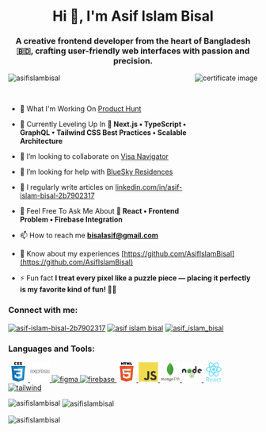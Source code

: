 <h1 align="center">Hi 👋, I'm Asif Islam Bisal</h1>
<h3 align="center">A creative frontend developer from the heart of Bangladesh 🇧🇩, crafting user-friendly web interfaces with passion and precision.</h3>
<img align="right" alt="certificate image" witdth="600" height="300" src="https://i.ibb.co/KzKQfV3p/certificate.jpg"

<p align="left"> <img src="https://komarev.com/ghpvc/?username=asifislambisal&label=Profile%20views&color=0e75b6&style=flat" alt="asifislambisal" /> </p>

<p align="left"> <a href="https://twitter.com/" target="blank"><img src="https://img.shields.io/twitter/follow/?logo=twitter&style=for-the-badge" alt="" /></a> </p>

- 🔭 What I'm Working On [Product Hunt](https://product-hunt-f43f1.web.app/)

- 🌱 Currently Leveling Up In **📘 Next.js • TypeScript • GraphQL • Tailwind CSS Best Practices • Scalable Architecture**

- 👯 I’m looking to collaborate on [Visa Navigator](https://visa-navigator-83cff.web.app/)

- 🤝 I’m looking for help with [BlueSky Residences](https://hotel-booking-project-aa7bf.web.app/)

- 📝 I regularly write articles on [linkedin.com/in/asif-islam-bisal-2b7902317](linkedin.com/in/asif-islam-bisal-2b7902317)

- 💬 Feel Free To Ask Me About **🧠 React • Frontend Problem • Firebase Integration**

- 📫 How to reach me **bisalasif@gmail.com**

- 📄 Know about my experiences [https://github.com/AsifIslamBisal](https://github.com/AsifIslamBisal)

- ⚡ Fun fact **I treat every pixel like a puzzle piece — placing it perfectly is my favorite kind of fun! 🎨🧩**

<h3 align="left">Connect with me:</h3>
<p align="left">
<a href="https://linkedin.com/in/asif-islam-bisal-2b7902317" target="blank"><img align="center" src="https://raw.githubusercontent.com/rahuldkjain/github-profile-readme-generator/master/src/images/icons/Social/linked-in-alt.svg" alt="asif-islam-bisal-2b7902317" height="30" width="40" /></a>
<a href="https://fb.com/asif islam bisal" target="blank"><img align="center" src="https://raw.githubusercontent.com/rahuldkjain/github-profile-readme-generator/master/src/images/icons/Social/facebook.svg" alt="asif islam bisal" height="30" width="40" /></a>
<a href="https://instagram.com/asif_islam_bisal" target="blank"><img align="center" src="https://raw.githubusercontent.com/rahuldkjain/github-profile-readme-generator/master/src/images/icons/Social/instagram.svg" alt="asif_islam_bisal" height="30" width="40" /></a>
</p>

<h3 align="left">Languages and Tools:</h3>
<p align="left"> <a href="https://www.w3schools.com/css/" target="_blank" rel="noreferrer"> <img src="https://raw.githubusercontent.com/devicons/devicon/master/icons/css3/css3-original-wordmark.svg" alt="css3" width="40" height="40"/> </a> <a href="https://expressjs.com" target="_blank" rel="noreferrer"> <img src="https://raw.githubusercontent.com/devicons/devicon/master/icons/express/express-original-wordmark.svg" alt="express" width="40" height="40"/> </a> <a href="https://www.figma.com/" target="_blank" rel="noreferrer"> <img src="https://www.vectorlogo.zone/logos/figma/figma-icon.svg" alt="figma" width="40" height="40"/> </a> <a href="https://firebase.google.com/" target="_blank" rel="noreferrer"> <img src="https://www.vectorlogo.zone/logos/firebase/firebase-icon.svg" alt="firebase" width="40" height="40"/> </a> <a href="https://www.w3.org/html/" target="_blank" rel="noreferrer"> <img src="https://raw.githubusercontent.com/devicons/devicon/master/icons/html5/html5-original-wordmark.svg" alt="html5" width="40" height="40"/> </a> <a href="https://developer.mozilla.org/en-US/docs/Web/JavaScript" target="_blank" rel="noreferrer"> <img src="https://raw.githubusercontent.com/devicons/devicon/master/icons/javascript/javascript-original.svg" alt="javascript" width="40" height="40"/> </a> <a href="https://www.mongodb.com/" target="_blank" rel="noreferrer"> <img src="https://raw.githubusercontent.com/devicons/devicon/master/icons/mongodb/mongodb-original-wordmark.svg" alt="mongodb" width="40" height="40"/> </a> <a href="https://nodejs.org" target="_blank" rel="noreferrer"> <img src="https://raw.githubusercontent.com/devicons/devicon/master/icons/nodejs/nodejs-original-wordmark.svg" alt="nodejs" width="40" height="40"/> </a> <a href="https://reactjs.org/" target="_blank" rel="noreferrer"> <img src="https://raw.githubusercontent.com/devicons/devicon/master/icons/react/react-original-wordmark.svg" alt="react" width="40" height="40"/> </a> <a href="https://tailwindcss.com/" target="_blank" rel="noreferrer"> <img src="https://www.vectorlogo.zone/logos/tailwindcss/tailwindcss-icon.svg" alt="tailwind" width="40" height="40"/> </a> </p>

<p><img align="left" src="https://github-readme-stats.vercel.app/api/top-langs?username=asifislambisal&show_icons=true&locale=en&layout=compact" alt="asifislambisal" /></p>

<p>&nbsp;<img align="center" src="https://github-readme-stats.vercel.app/api?username=asifislambisal&show_icons=true&locale=en" alt="asifislambisal" /></p>

<p><img align="center" src="https://github-readme-streak-stats.herokuapp.com/?user=asifislambisal&" alt="asifislambisal" /></p>
